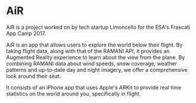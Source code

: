 # AiR

AiR is a project worked on by tech startup Limoncello for the ESA's Frascati App Camp 2017.

AiR is an app that allows users to explore the world below their flight. By taking flight data, along with that of the RAMANI API, it provides an Augmented Reality experience to learn about the view from the plane. By combining RAMANI data about wind speeds, snow coverage, weather patterns and up-to-date day and night imagery, we offer a comprehensive look around their seat.

It consists of an iPhone app that uses Apple's ARKit to provide real time statistics on the world around you, specifically in flight.
